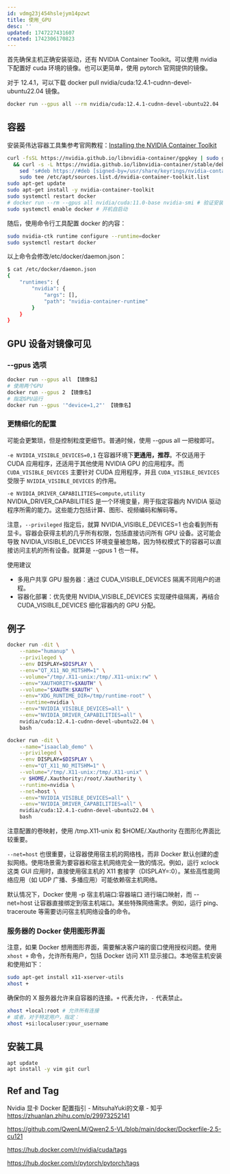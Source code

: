 ```yaml
---
id: vdmg23j454hslejym14pzwt
title: 使用_GPU
desc: ''
updated: 1747227431607
created: 1742306170823
---
```


首先确保主机正确安装驱动，还有 NVIDIA Container Toolkit。可以使用 nvidia 下配置好 cuda 环境的镜像。也可以更简单，使用 pytorch 官网提供的镜像。

对于 12.4.1，可以下载 docker pull nvidia/cuda:12.4.1-cudnn-devel-ubuntu22.04 镜像。

```bash
docker run --gpus all --rm nvidia/cuda:12.4.1-cudnn-devel-ubuntu22.04
```

## 容器

安装英伟达容器工具集参考官网教程：[Installing the NVIDIA Container Toolkit](https://docs.nvidia.com/datacenter/cloud-native/container-toolkit/latest/install-guide.html)

```bash
curl -fsSL https://nvidia.github.io/libnvidia-container/gpgkey | sudo gpg --dearmor -o /usr/share/keyrings/nvidia-container-toolkit-keyring.gpg \
  && curl -s -L https://nvidia.github.io/libnvidia-container/stable/deb/nvidia-container-toolkit.list | \
    sed 's#deb https://#deb [signed-by=/usr/share/keyrings/nvidia-container-toolkit-keyring.gpg] https://#g' | \
    sudo tee /etc/apt/sources.list.d/nvidia-container-toolkit.list
sudo apt-get update
sudo apt-get install -y nvidia-container-toolkit
sudo systemctl restart docker
# docker run --rm --gpus all nvidia/cuda:11.0-base nvidia-smi # 验证安装
sudo systemctl enable docker # 开机自启动
```

随后，使用命令行工具配置 docker 的内容：

```bash
sudo nvidia-ctk runtime configure --runtime=docker
sudo systemctl restart docker
```

以上命令会修改/etc/docker/daemon.json：

```bash
$ cat /etc/docker/daemon.json 
{
    "runtimes": {
        "nvidia": {
            "args": [],
            "path": "nvidia-container-runtime"
        }
    }
}
```

## GPU 设备对镜像可见

### --gpus 选项

```bash
docker run --gpus all 【镜像名】 
# 使用两个GPU 
docker run --gpus 2 【镜像名】 
# 指定GPU运行 
docker run --gpus '"device=1,2"' 【镜像名】
```

### 更精细化的配置

可能会更繁琐，但是控制粒度更细节。普通时候，使用 --gpus all 一把梭即可。

`-e NVIDIA_VISIBLE_DEVICES=0,1` 在容器环境下**更通用，推荐**。不仅适用于 CUDA 应用程序，还适用于其他使用 NVIDIA GPU 的应用程序。而 `CUDA_VISIBLE_DEVICES` 主要针对 CUDA 应用程序，并且 `CUDA_VISIBLE_DEVICES` 受限于 `NVIDIA_VISIBLE_DEVICES` 的作用。

`-e NVIDIA_DRIVER_CAPABILITIES=compute,utility` NVIDIA_DRIVER_CAPABILITIES 是一个环境变量，用于指定容器内 NVIDIA 驱动程序所需的能力。这些能力包括计算、图形、视频编码和解码等。

注意，`--privileged` 指定后，就算 NVIDIA_VISIBLE_DEVICES=1 也会看到所有显卡。容器会获得主机的几乎所有权限，包括直接访问所有 GPU 设备。这可能会导致 NVIDIA_VISIBLE_DEVICES 环境变量被忽略，因为特权模式下的容器可以直接访问主机的所有设备。就算是 --gpus 1 也一样。

​​使用建议​​
- ​​多用户共享 GPU 服务器​​：通过 CUDA_VISIBLE_DEVICES 隔离不同用户的进程。
- ​​容器化部署​​：优先使用 NVIDIA_VISIBLE_DEVICES 实现硬件级隔离，再结合 CUDA_VISIBLE_DEVICES 细化容器内的 GPU 分配。

## 例子

```bash
docker run -dit \
    --name="humanup" \
    --privileged \
    --env DISPLAY=$DISPLAY \
    --env="QT_X11_NO_MITSHM=1" \
    --volume="/tmp/.X11-unix:/tmp/.X11-unix:rw" \
    --env="XAUTHORITY=$XAUTH" \
    --volume="$XAUTH:$XAUTH" \
    --env="XDG_RUNTIME_DIR=/tmp/runtime-root" \
    --runtime=nvidia \
    --env="NVIDIA_VISIBLE_DEVICES=all" \
    --env="NVIDIA_DRIVER_CAPABILITIES=all" \
    nvidia/cuda:12.4.1-cudnn-devel-ubuntu22.04 \
    bash
```

```bash
docker run -dit \
    --name="isaaclab_demo" \
    --privileged \
    --env DISPLAY=$DISPLAY \
    --env="QT_X11_NO_MITSHM=1" \
    --volume="/tmp/.X11-unix:/tmp/.X11-unix" \
    -v $HOME/.Xauthority:/root/.Xauthority \
    --runtime=nvidia \
    --net=host \
    --env="NVIDIA_VISIBLE_DEVICES=all" \
    --env="NVIDIA_DRIVER_CAPABILITIES=all" \
    nvidia/cuda:12.4.1-cudnn-devel-ubuntu22.04 \
    bash
```

注意配置的卷映射，使用 /tmp.X11-unix 和 $HOME/.Xauthority 在图形化界面比较重要。

`--net=host` 也很重要，让容器使用宿主机的网络栈，而非 Docker 默认创建的虚拟网络。使用场景需为要容器和宿主机网络完全一致的情况。例如，运行 xclock 这类 GUI 应用时，直接使用宿主机的 X11 套接字（DISPLAY=:0）。某些高性能网络应用（如 UDP 广播、多播应用）可能依赖宿主机网络。

默认情况下，Docker 使用 -p 宿主机端口:容器端口 进行端口映射，而 --net=host 让容器直接绑定到宿主机端口。某些特殊网络需求。例如，运行 ping、traceroute 等需要访问宿主机网络设备的命令。

### 服务器的 Docker 使用图形界面

注意，如果 Docker 想用图形界面，需要解决客户端的窗口使用授权问题。使用 `xhost +` 命令，允许所有用户，包括 Docker 访问 X11 显示接口。本地宿主机安装和使用如下：

```bash
sudo apt-get install x11-xserver-utils
xhost +
```

确保你的 X 服务器允许来自容器的连接。`+` 代表允许，`-` 代表禁止。
```bash
xhost +local:root # 允许所有连接
# 或者，对于特定用户，指定：
xhost +si:localuser:your_username
```

## 安装工具

```bash
apt update
apt install -y vim git curl
```

## Ref and Tag

Nvidia 显卡 Docker 配置指引 - MitsuhaYuki的文章 - 知乎
https://zhuanlan.zhihu.com/p/29973252141

https://github.com/QwenLM/Qwen2.5-VL/blob/main/docker/Dockerfile-2.5-cu121

https://hub.docker.com/r/nvidia/cuda/tags

https://hub.docker.com/r/pytorch/pytorch/tags